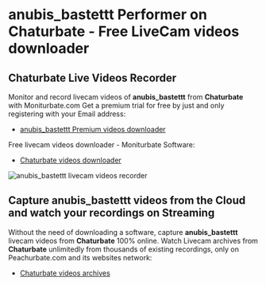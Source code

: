 # anubis_bastettt Performer on Chaturbate - Free LiveCam videos downloader

## Chaturbate Live Videos Recorder

Monitor and record livecam videos of **anubis_bastettt** from **Chaturbate** with Moniturbate.com
Get a premium trial for free by just and only registering with your Email address:
* [anubis_bastettt Premium videos downloader](https://moniturbate.com/request-demo-licence-key.html)

Free livecam videos downloader - Moniturbate Software:
* [Chaturbate videos downloader](https://moniturbate.com/moniturbate-download-software.html)

![anubis_bastettt livecam videos recorder](https://peachurnet.com/templates/moniturbate-software.png)


## Capture anubis_bastettt videos from the Cloud and watch your recordings on Streaming

Without the need of downloading a software, capture **anubis_bastettt** livecam videos from **Chaturbate** 100% online.
Watch Livecam archives from **Chaturbate** unlimitedly from thousands of existing recordings, only on Peachurbate.com and its websites network:
* [Chaturbate videos archives](https://peachurnet.com/)